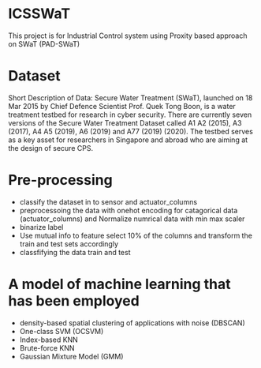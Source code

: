 # ICSSWaT
This project is for Industrial Control system using Proxity based approach on SWaT (PAD-SWaT)


# Dataset 
Short Description of Data:  Secure Water Treatment (SWaT), launched on 18 Mar 2015 by Chief Defence Scientist Prof. Quek Tong Boon, is a water treatment testbed for research in cyber security.  There are currently seven versions of the Secure Water Treatment Dataset called A1 A2 (2015), A3 (2017), A4 A5 (2019), A6 (2019) and A77 (2019) (2020). The testbed serves as a key asset for researchers in Singapore and abroad who are aiming at the design of secure CPS. 

# Pre-processing 
- classify the dataset in to sensor and actuator_columns  
- preprocessoing the data with onehot encoding for catagorical data (actuator_columns) and Normalize numrical data with min max scaler   
- binarize label 
- Use mutual info to feature select 10% of the columns and transform the train and test sets accordingly
- classfifying the data train and test 

#  A model of machine learning that has been employed 
- density-based spatial clustering of applications with noise (DBSCAN)
- One-class SVM (OCSVM) 
- Index-based KNN 
- Brute-force KNN
- Gaussian Mixture Model (GMM) 
